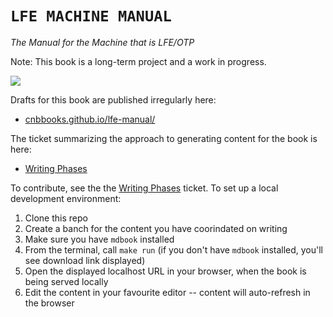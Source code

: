 # `LFE MACHINE MANUAL`

*The Manual for the Machine that is LFE/OTP*

Note: This book is a long-term project and a work in progress.

[![][cover]][cover-large]

Drafts for this book are published irregularly here:

* [cnbbooks.github.io/lfe-manual/](https://cnbbooks.github.io/lfe-manual/)

The ticket summarizing the approach to generating content for the book is here:

* [Writing Phases](https://github.com/cnbbooks/lfe-manual/issues/16)

To contribute, see the the  [Writing Phases](https://github.com/cnbbooks/lfe-manual/issues/16)
ticket. To set up a local development environment:

1. Clone this repo
1. Create a banch for the content you have coorindated on writing
1. Make sure you have `mdbook` installed
1. From the terminal, call `make run` (if you don't have `mdbook` installed, you'll see download link displayed)
1. Open the displayed localhost URL in your browser, when the book is being served locally
1. Edit the content in your favourite editor -- content will auto-refresh in the browser

<!-- Named page links below: /-->

[cover]: src/images/cover.jpg
[cover-large]: src/images/cover-large.jpg
